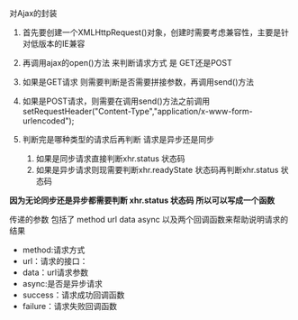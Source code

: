 对Ajax的封装

1. 首先要创建一个XMLHttpRequest()对象，创建时需要考虑兼容性，主要是针对低版本的IE兼容
2. 再调用ajax的open()方法 来判断请求方式 是 GET还是POST 
  1. 如果是GET请求 则需要判断是否需要拼接参数，再调用send()方法
  2. 如果是POST请求，则需要在调用send()方法之前调用setRequestHeader("Content-Type","application/x-www-form-urlencoded");

3. 判断完是哪种类型的请求后再判断  请求是异步还是同步
	1. 如果是同步请求直接判断xhr.status 状态码
	2. 如果是异步请求则现需要判断xhr.readyState 状态码再判断xhr.status 状态码
	
**因为无论同步还是异步都需要判断 xhr.status 状态码 所以可以写成一个函数**


传递的参数
包括了 method url data async 以及两个回调函数来帮助说明请求的结果



 *  method:请求方式
 *  url：请求的接口：
 *  data：url请求参数
 *  async:是否是异步请求
 *  success：请求成功回调函数
 *  failure：请求失败回调函数


